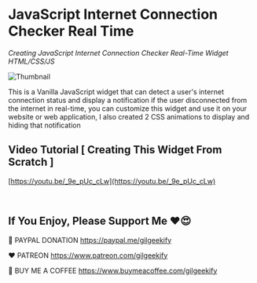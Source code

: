 # JavaScript Internet Connection Checker Real Time

_Creating JavaScript Internet Connection Checker Real-Time Widget HTML/CSS/JS_

![Thumbnail](https://raw.githubusercontent.com/saeedkohansal/JavaScript-Internet-Connection-Checker-Real-Time/main/JavaScript-Internet-Connection-Checker.png "Thumbnail")

This is a Vanilla JavaScript widget that can detect a user's internet connection status and display a notification if the user disconnected from the internet in real-time, you can customize this widget and use it on your website or web application, I also created 2 CSS animations to display and hiding that notification

## Video Tutorial [ Creating This Widget From Scratch ]
[https://youtu.be/_9e_pUc_cLw](https://youtu.be/_9e_pUc_cLw)

 

## If You Enjoy, Please Support Me ❤️😍

💙 PAYPAL DONATION
https://paypal.me/gilgeekify

❤️ PATREON
https://www.patreon.com/gilgeekify

💛 BUY ME A COFFEE
https://www.buymeacoffee.com/gilgeekify
